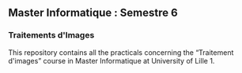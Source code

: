 
## Master Informatique : Semestre 6
### Traitements d'Images

This repository contains all the practicals concerning the “Traitement d'images” course in Master Informatique at University of Lille 1.